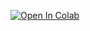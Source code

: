 [![Open In Colab](https://colab.research.google.com/assets/colab-badge.svg)](https://colab.research.google.com/drive/1hhibPt7cwmqB-meW4zGdgCrjW_-a4Q82?usp=sharing)
